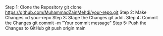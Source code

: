 Step 1: Clone the Repository
      git clone https://github.com/MuhammadZainMehdi/your-repo.git
Step 2: Make Changes
      cd your-repo
Step 3: Stage the Changes
      git add .
Step 4: Commit the Changes
      git commit -m "Your commit message"
Step 5: Push the Changes to GitHub
      git push origin main
